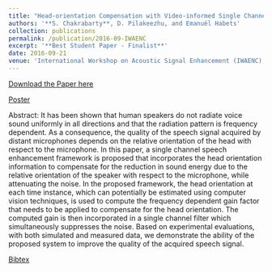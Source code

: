 ```yaml
---
title: "Head-orientation Compensation with Video-informed Single Channel Speech Enhancement"
authors: '**S. Chakrabarty**, D. Pilakeezhu, and Emanuël Habets'
collection: publications
permalink: /publication/2016-09-IWAENC
excerpt: '**Best Student Paper - Finalist**'
date: 2016-09-21
venue: 'International Workshop on Acoustic Signal Enhancement (IWAENC), China'
---
```


[Download the Paper here](http://Soumitro-Chakrabarty.github.io/files/16_IWAENC_paper.pdf)

[Poster](http://Soumitro-Chakrabarty.github.io/files/16_IWAENC_presentation.pdf)

Abstract: It has been shown that human speakers do not radiate voice sound
uniformly in all directions and that the radiation pattern is frequency
dependent. As a consequence, the quality of the speech signal acquired
by distant microphones depends on the relative orientation of
the head with respect to the microphone. In this paper, a single channel
speech enhancement framework is proposed that incorporates
the head orientation information to compensate for the reduction in
sound energy due to the relative orientation of the speaker with respect
to the microphone, while attenuating the noise. In the proposed
framework, the head orientation at each time instance, which can potentially
be estimated using computer vision techniques, is used to
compute the frequency dependent gain factor that needs to be applied
to compensate for the head orientation. The computed gain
is then incorporated in a single channel filter which simultaneously
suppresses the noise. Based on experimental evaluations, with both
simulated and measured data, we demonstrate the ability of the proposed
system to improve the quality of the acquired speech signal.

[Bibtex](http://Soumitro-Chakrabarty.github.io/files/16_IWAENC_bib.tex)
